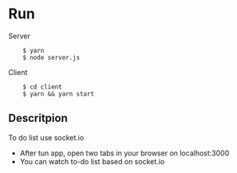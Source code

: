 # Run
Server
```
    $ yarn
    $ node server.js
```

Client
```
    $ cd client 
    $ yarn && yarn start
```

## Descritpion
To do list use socket.io
*   After tun app, open two tabs in your browser on localhost:3000
*   You can watch to-do list based on socket.io